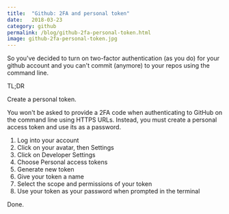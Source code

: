 ```yaml
---
title:  "Github: 2FA and personal token"
date:   2018-03-23
category: github
permalink: /blog/github-2fa-personal-token.html
image: github-2fa-personal-token.jpg
---
```


So you've decided to turn on two-factor authentication (as you do) for your github account and you can't commit (anymore) to your repos using the command line. 

TL;DR

Create a personal token.

You won't be asked to provide a 2FA code when authenticating to GitHub on the command line using HTTPS URLs.
Instead, you must create a personal access token and use its as a password.

1. Log into your account
2. Click on your avatar, then Settings
3. Click on Developer Settings
4. Choose Personal access tokens
5. Generate new token
6. Give your token a name
7. Select the scope and permissions of your token
8. Use your token as your password when prompted in the terminal

Done.